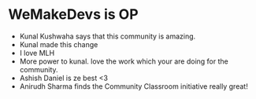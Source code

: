 # WeMakeDevs is OP

- Kunal Kushwaha says that this community is amazing.
- Kunal made this change
- I love MLH
- More power to kunal. love the work which your are doing for the community.
- Ashish Daniel is ze best <3
- Anirudh Sharma finds the Community Classroom initiative really great!
